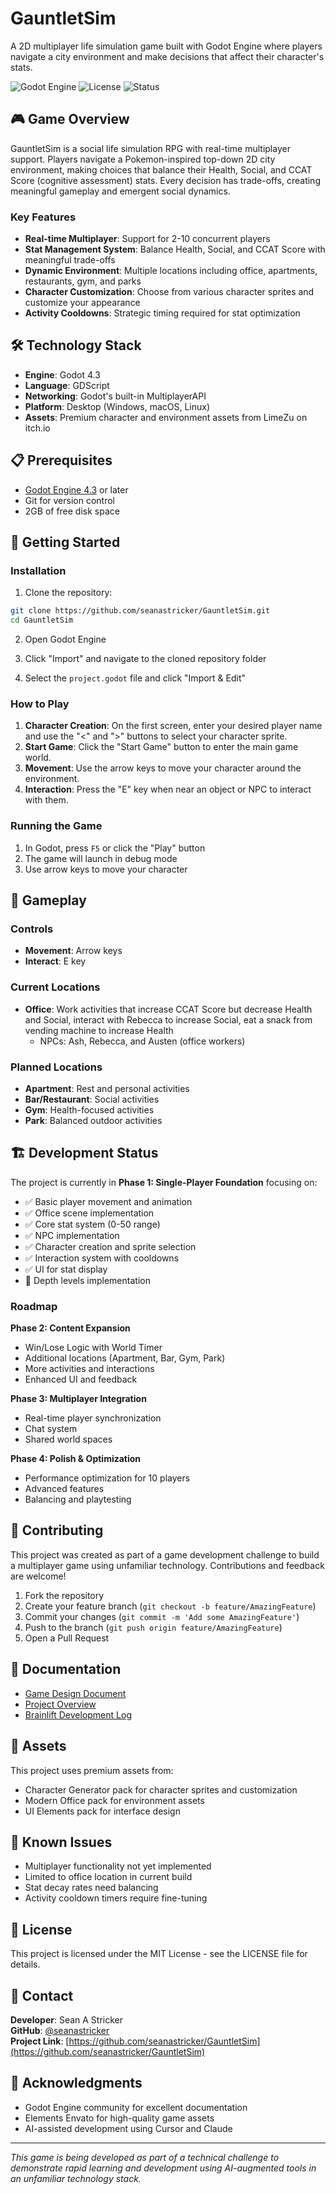 # GauntletSim

A 2D multiplayer life simulation game built with Godot Engine where players navigate a city environment and make decisions that affect their character's stats.

![Godot Engine](https://img.shields.io/badge/Godot-4.3-blue.svg)
![License](https://img.shields.io/badge/license-MIT-green.svg)
![Status](https://img.shields.io/badge/status-In%20Development-yellow.svg)

## 🎮 Game Overview

GauntletSim is a social life simulation RPG with real-time multiplayer support. Players navigate a Pokemon-inspired top-down 2D city environment, making choices that balance their Health, Social, and CCAT Score (cognitive assessment) stats. Every decision has trade-offs, creating meaningful gameplay and emergent social dynamics.

### Key Features

- **Real-time Multiplayer**: Support for 2-10 concurrent players
- **Stat Management System**: Balance Health, Social, and CCAT Score with meaningful trade-offs
- **Dynamic Environment**: Multiple locations including office, apartments, restaurants, gym, and parks
- **Character Customization**: Choose from various character sprites and customize your appearance
- **Activity Cooldowns**: Strategic timing required for stat optimization

## 🛠️ Technology Stack

- **Engine**: Godot 4.3
- **Language**: GDScript
- **Networking**: Godot's built-in MultiplayerAPI
- **Platform**: Desktop (Windows, macOS, Linux)
- **Assets**: Premium character and environment assets from LimeZu on itch.io

## 📋 Prerequisites

- [Godot Engine 4.3](https://godotengine.org/download) or later
- Git for version control
- 2GB of free disk space

## 🚀 Getting Started

### Installation

1. Clone the repository:
```bash
git clone https://github.com/seanastricker/GauntletSim.git
cd GauntletSim
```

2. Open Godot Engine

3. Click "Import" and navigate to the cloned repository folder

4. Select the `project.godot` file and click "Import & Edit"

### How to Play

1. **Character Creation**: On the first screen, enter your desired player name and use the "<" and ">" buttons to select your character sprite.
2. **Start Game**: Click the "Start Game" button to enter the main game world.
3. **Movement**: Use the arrow keys to move your character around the environment.
4. **Interaction**: Press the "E" key when near an object or NPC to interact with them.

### Running the Game

1. In Godot, press `F5` or click the "Play" button
2. The game will launch in debug mode
3. Use arrow keys to move your character

## 🎯 Gameplay

### Controls

- **Movement**: Arrow keys
- **Interact**: E key

### Current Locations

- **Office**: Work activities that increase CCAT Score but decrease Health and Social, interact with Rebecca to increase Social, eat a snack from vending machine to increase Health
  - NPCs: Ash, Rebecca, and Austen (office workers)

### Planned Locations

- **Apartment**: Rest and personal activities
- **Bar/Restaurant**: Social activities
- **Gym**: Health-focused activities
- **Park**: Balanced outdoor activities

## 🏗️ Development Status

The project is currently in **Phase 1: Single-Player Foundation** focusing on:

- ✅ Basic player movement and animation
- ✅ Office scene implementation
- ✅ Core stat system (0-50 range)
- ✅ NPC implementation
- ✅ Character creation and sprite selection
- ✅ Interaction system with cooldowns
- ✅ UI for stat display
- 🔄 Depth levels implementation

### Roadmap

**Phase 2: Content Expansion**
- Win/Lose Logic with World Timer
- Additional locations (Apartment, Bar, Gym, Park)
- More activities and interactions
- Enhanced UI and feedback

**Phase 3: Multiplayer Integration**
- Real-time player synchronization
- Chat system
- Shared world spaces

**Phase 4: Polish & Optimization**
- Performance optimization for 10 players
- Advanced features
- Balancing and playtesting

## 🤝 Contributing

This project was created as part of a game development challenge to build a multiplayer game using unfamiliar technology. Contributions and feedback are welcome!

1. Fork the repository
2. Create your feature branch (`git checkout -b feature/AmazingFeature`)
3. Commit your changes (`git commit -m 'Add some AmazingFeature'`)
4. Push to the branch (`git push origin feature/AmazingFeature`)
5. Open a Pull Request

## 📝 Documentation

- [Game Design Document](docs/gauntletsim.md)
- [Project Overview](docs/project-overview.md)
- [Brainlift Development Log](docs/brainlift.md)

## 🎨 Assets

This project uses premium assets from:
- Character Generator pack for character sprites and customization
- Modern Office pack for environment assets
- UI Elements pack for interface design

## 🐛 Known Issues

- Multiplayer functionality not yet implemented
- Limited to office location in current build
- Stat decay rates need balancing
- Activity cooldown timers require fine-tuning

## 📄 License

This project is licensed under the MIT License - see the LICENSE file for details.

## 👥 Contact

**Developer**: Sean A Stricker  
**GitHub**: [@seanastricker](https://github.com/seanastricker)  
**Project Link**: [https://github.com/seanastricker/GauntletSim](https://github.com/seanastricker/GauntletSim)

## 🙏 Acknowledgments

- Godot Engine community for excellent documentation
- Elements Envato for high-quality game assets
- AI-assisted development using Cursor and Claude

---

*This game is being developed as part of a technical challenge to demonstrate rapid learning and development using AI-augmented tools in an unfamiliar technology stack.* 

